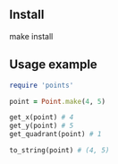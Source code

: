 ## Install

make install

## Usage example

```ruby
require 'points'

point = Point.make(4, 5)

get_x(point) # 4
get_y(point) # 5
get_quadrant(point) # 1

to_string(point) # (4, 5)
```
